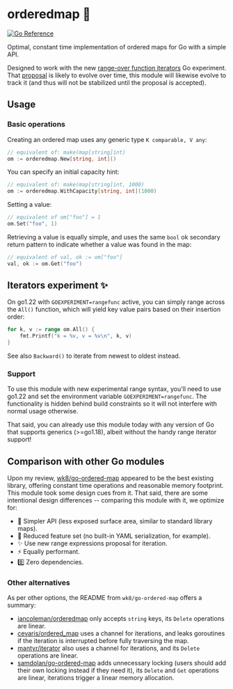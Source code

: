 # orderedmap :ant:

[![Go Reference](https://pkg.go.dev/badge/github.com/mroth/orderedmap.svg)](https://pkg.go.dev/github.com/mroth/orderedmap)

Optimal, constant time implementation of ordered maps for Go with a simple API.

Designed to work with the new [range-over function iterators][1] Go experiment.
That [proposal][2] is likely to evolve over time, this module will likewise evolve to
track it (and thus will not be stabilized until the proposal is accepted).

[1]: https://go.dev/wiki/RangefuncExperiment
[2]: https://github.com/golang/go/issues/61405

## Usage

### Basic operations

Creating an ordered map uses any generic type `K comparable, V any`:
```go
// equivalent of: make(map[string]int)
om := orderedmap.New[string, int]()
```

You can specify an initial capacity hint:
```go
// equivalent of: make(map[string]int, 1000)
om := orderedmap.WithCapacity[string, int](1000)
```

Setting a value:
```go
// equivalent of om["foo"] = 1
om.Set("foo", 1)
```

Retrieving a value is equally simple, and uses the same `bool` ok secondary
return pattern to indicate whether a value was found in the map:
```go
// equivalent of val, ok := om["foo"]
val, ok := om.Get("foo")
```

## Iterators experiment :sparkles:

On go1.22 with `GOEXPERIMENT=rangefunc` active, you can simply range across the
`All()` function, which will yield key value pairs based on their insertion
order:
```go
for k, v := range om.All() {
    fmt.Printf("k = %v, v = %v\n", k, v)
}
```

See also `Backward()` to iterate from newest to oldest instead.


### Support

To use this module with new experimental range syntax, you'll need to use go1.22
and set the environment variable `GOEXPERIMENT=rangefunc`.  The functionality is
hidden behind build constraints so it will not interfere with normal usage
otherwise.

That said, you can already use this module today with any version of Go that
supports generics (>=go1.18), albeit without the handy range iterator support!


## Comparison with other Go modules

Upon my review, [wk8/go-ordered-map](https://github.com/wk8/go-ordered-map)
appeared to be the best existing library, offering constant time operations and
reasonable memory footprint. This module took some design cues from it. That
said, there are some intentional design differences -- comparing this module
with it, we optimize for:

* :bug: Simpler API (less exposed surface area, similar to standard library maps).
* :seedling: Reduced feature set (no built-in YAML serialization, for example).
* :sparkles: Use new range expressions proposal for iteration.
* :zap: Equally performant.
* :zero: Zero dependencies.

### Other alternatives
As per other options, the README from `wk8/go-ordered-map` offers a summary:

* [iancoleman/orderedmap](https://github.com/iancoleman/orderedmap) only accepts
  `string` keys, its `Delete` operations are linear.
* [cevaris/ordered_map](https://github.com/cevaris/ordered_map) uses a channel
  for iterations, and leaks goroutines if the iteration is interrupted before
  fully traversing the map.
* [mantyr/iterator](https://github.com/mantyr/iterator) also uses a channel for
  iterations, and its `Delete` operations are linear.
* [samdolan/go-ordered-map](https://github.com/samdolan/go-ordered-map) adds
  unnecessary locking (users should add their own locking instead if they need
  it), its `Delete` and `Get` operations are linear, iterations trigger a linear
  memory allocation.

